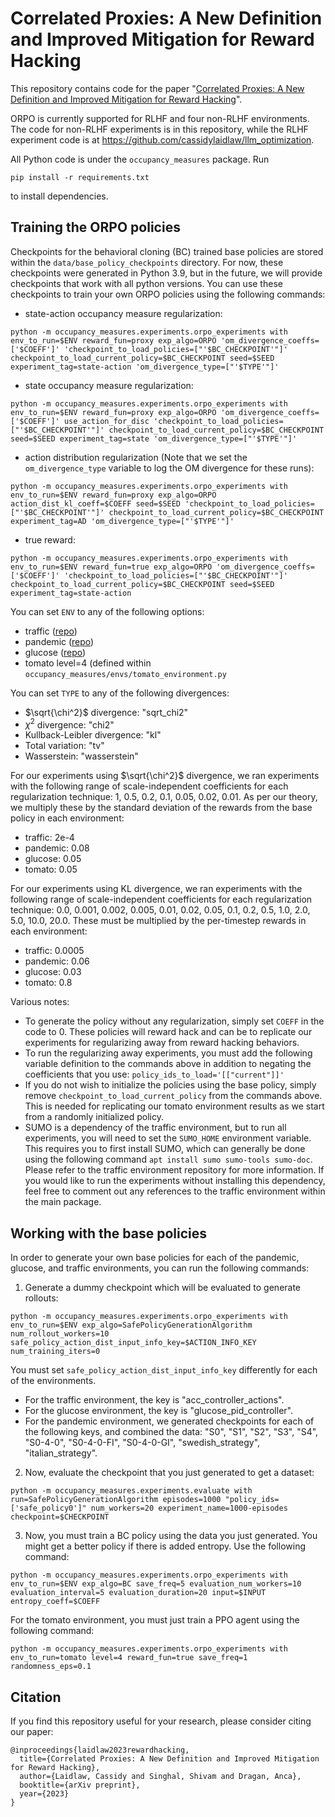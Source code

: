 # Correlated Proxies: A New Definition and Improved Mitigation for Reward Hacking

This repository contains code for the paper "[Correlated Proxies: A New Definition and Improved Mitigation for Reward Hacking](https://arxiv.org/abs/2403.03185)". 

ORPO is currently supported for RLHF and four non-RLHF environments. The code for non-RLHF experiments is in this repository, while the RLHF experiment code is at https://github.com/cassidylaidlaw/llm_optimization.


All Python code is under the `occupancy_measures` package. Run

    pip install -r requirements.txt

to install dependencies.

## Training the ORPO policies
Checkpoints for the behavioral cloning (BC) trained base policies are stored within the `data/base_policy_checkpoints` directory. For now, these checkpoints were generated in Python 3.9, but in the future, we will provide checkpoints that work with all python versions. You can use these checkpoints to train your own ORPO policies using the following commands: 

- state-action occupancy measure regularization:
```
python -m occupancy_measures.experiments.orpo_experiments with env_to_run=$ENV reward_fun=proxy exp_algo=ORPO 'om_divergence_coeffs=['$COEFF']' 'checkpoint_to_load_policies=["'$BC_CHECKPOINT'"]' checkpoint_to_load_current_policy=$BC_CHECKPOINT seed=$SEED experiment_tag=state-action 'om_divergence_type=["'$TYPE'"]'
```
- state occupancy measure regularization:
```
python -m occupancy_measures.experiments.orpo_experiments with env_to_run=$ENV reward_fun=proxy exp_algo=ORPO 'om_divergence_coeffs=['$COEFF']' use_action_for_disc 'checkpoint_to_load_policies=["'$BC_CHECKPOINT'"]' checkpoint_to_load_current_policy=$BC_CHECKPOINT seed=$SEED experiment_tag=state 'om_divergence_type=["'$TYPE'"]'
```
- action distribution regularization (Note that we set the ```om_divergence_type``` variable to log the OM divergence for these runs):
```
python -m occupancy_measures.experiments.orpo_experiments with env_to_run=$ENV reward_fun=proxy exp_algo=ORPO action_dist_kl_coeff=$COEFF seed=$SEED 'checkpoint_to_load_policies=["'$BC_CHECKPOINT'"]' checkpoint_to_load_current_policy=$BC_CHECKPOINT experiment_tag=AD 'om_divergence_type=["'$TYPE'"]'
```
- true reward:
```
python -m occupancy_measures.experiments.orpo_experiments with env_to_run=$ENV reward_fun=true exp_algo=ORPO 'om_divergence_coeffs=['$COEFF']' 'checkpoint_to_load_policies=["'$BC_CHECKPOINT'"]' checkpoint_to_load_current_policy=$BC_CHECKPOINT seed=$SEED experiment_tag=state-action
```

You can set ```ENV``` to any of the following options:
- traffic ([repo](https://github.com/shivamsinghal001/flow_reward_misspecification))
- pandemic ([repo](https://github.com/shivamsinghal001/pandemic))
- glucose ([repo](https://github.com/shivamsinghal001/glucose))
- tomato level=4 (defined within ```occupancy_measures/envs/tomato_environment.py```

You can set ```TYPE``` to any of the following divergences:
- $\sqrt{\chi^2}$ divergence: "sqrt_chi2"
- $\chi^2$ divergence: "chi2"
- Kullback-Leibler divergence: "kl"
- Total variation: "tv"
- Wasserstein: "wasserstein"

For our experiments using $\sqrt{\chi^2}$ divergence, we ran experiments with the following range of scale-independent coefficients for each regularization technique: 1, 0.5, 0.2, 0.1, 0.05, 0.02, 0.01. As per our theory, we multiply these by the standard deviation of the rewards from the base policy in each environment:
- traffic: 2e-4
- pandemic: 0.08
- glucose: 0.05
- tomato: 0.05

For our experiments using KL divergence, we ran experiments with the following range of scale-independent coefficients for each regularization technique: 0.0, 0.001, 0.002, 0.005, 0.01, 0.02, 0.05, 0.1, 0.2, 0.5, 1.0, 2.0, 5.0, 10.0, 20.0. These must be multiplied by the per-timestep rewards in each environment:
- traffic: 0.0005
- pandemic: 0.06
- glucose: 0.03
- tomato: 0.8

Various notes:
- To generate the policy without any regularization, simply set ```COEFF``` in the code to 0. These policies will reward hack and can be to replicate our experiments for regularizing away from reward hacking behaviors.
- To run the regularizing away experiments, you must add the following variable definition to the commands above in addition to negating the coefficients that you use: ```policy_ids_to_load='[["current"]]'```
- If you do not wish to initialize the policies using the base policy, simply remove ```checkpoint_to_load_current_policy``` from the commands above. This is needed for replicating our tomato environment results as we start from a randomly initialized policy.
- SUMO is a dependency of the traffic environment, but to run all experiments, you will need to set the ```SUMO_HOME``` environment variable. This requires you to first install SUMO, which can generally be done using the following command ```apt install sumo sumo-tools sumo-doc```. Please refer to the traffic environment repository for more information. If you would like to run the experiments without installing this dependency, feel free to comment out any references to the traffic environment within the main package.

## Working with the base policies

In order to generate your own base policies for each of the pandemic, glucose, and traffic environments, you can run the following commands:
1. Generate a dummy checkpoint which will be evaluated to generate rollouts:

```
python -m occupancy_measures.experiments.orpo_experiments with env_to_run=$ENV exp_algo=SafePolicyGenerationAlgorithm num_rollout_workers=10 safe_policy_action_dist_input_info_key=$ACTION_INFO_KEY num_training_iters=0
```
You must set ```safe_policy_action_dist_input_info_key``` differently for each of the environments.
- For the traffic environment, the key is "acc_controller_actions".
- For the glucose environment, the key is "glucose_pid_controller".
- For the pandemic environment, we generated checkpoints for each of the following keys, and combined the data: "S0", "S1", "S2", "S3", "S4", "S0-4-0", "S0-4-0-FI", "S0-4-0-GI", "swedish_strategy", "italian_strategy". 

2. Now, evaluate the checkpoint that you just generated to get a dataset:
  
```
python -m occupancy_measures.experiments.evaluate with run=SafePolicyGenerationAlgorithm episodes=1000 "policy_ids=['safe_policy0']" num_workers=20 experiment_name=1000-episodes checkpoint=$CHECKPOINT
```
3. Now, you must train a BC policy using the data you just generated. You might get a better policy if there is added entropy. Use the following command:

```
python -m occupancy_measures.experiments.orpo_experiments with env_to_run=$ENV exp_algo=BC save_freq=5 evaluation_num_workers=10 evaluation_interval=5 evaluation_duration=20 input=$INPUT entropy_coeff=$COEFF
```

For the tomato environment, you must just train a PPO agent using the following command:

```
python -m occupancy_measures.experiments.orpo_experiments with env_to_run=tomato level=4 reward_fun=true save_freq=1 randomness_eps=0.1
```

## Citation

If you find this repository useful for your research, please consider citing our paper:

```
@inproceedings{laidlaw2023rewardhacking,
  title={Correlated Proxies: A New Definition and Improved Mitigation for Reward Hacking},
  author={Laidlaw, Cassidy and Singhal, Shivam and Dragan, Anca},
  booktitle={arXiv preprint},
  year={2023}
}
```
